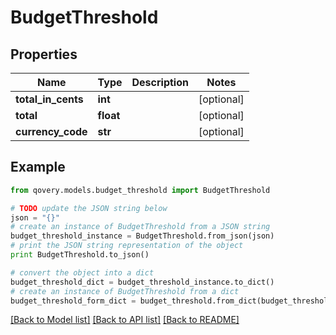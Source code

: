 # BudgetThreshold


## Properties

Name | Type | Description | Notes
------------ | ------------- | ------------- | -------------
**total_in_cents** | **int** |  | [optional] 
**total** | **float** |  | [optional] 
**currency_code** | **str** |  | [optional] 

## Example

```python
from qovery.models.budget_threshold import BudgetThreshold

# TODO update the JSON string below
json = "{}"
# create an instance of BudgetThreshold from a JSON string
budget_threshold_instance = BudgetThreshold.from_json(json)
# print the JSON string representation of the object
print BudgetThreshold.to_json()

# convert the object into a dict
budget_threshold_dict = budget_threshold_instance.to_dict()
# create an instance of BudgetThreshold from a dict
budget_threshold_form_dict = budget_threshold.from_dict(budget_threshold_dict)
```
[[Back to Model list]](../README.md#documentation-for-models) [[Back to API list]](../README.md#documentation-for-api-endpoints) [[Back to README]](../README.md)



